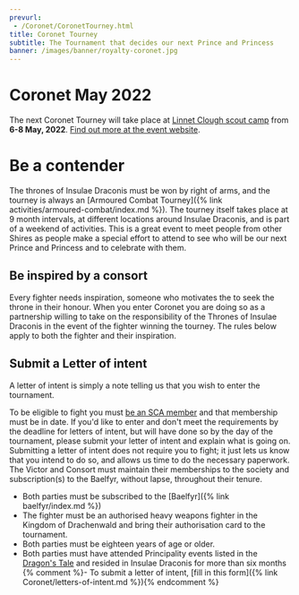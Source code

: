 ```yaml
---
prevurl:
 - /Coronet/CoronetTourney.html
title: Coronet Tourney
subtitle: The Tournament that decides our next Prince and Princess
banner: /images/banner/royalty-coronet.jpg
---
```

# Coronet May 2022

The next Coronet Tourney will take place at [Linnet Clough scout camp](https://sites.google.com/view/idcoronet2020sca) from <b>6-8 May, 2022</b>. [Find out more at the event website](https://sites.google.com/view/idcoronet2022/home?authuser=0&fbclid=IwAR13H4MV9bVM2e7lg6vE4eW_BGD2wgbDAYYqFLXr0BT_4bsA8QM4qZZKYIU).


# Be a contender

The thrones of Insulae Draconis must be won by right of arms, and the tourney is always an [Armoured Combat Tourney]({% link activities/armoured-combat/index.md %}). The tourney itself takes place at 9 month intervals, at different locations around Insulae Draconis, and is part of a weekend of activities. This is a great event to meet people from other Shires as people make a special effort to attend to see who will be our next Prince and Princess and to celebrate with them. 

## Be inspired by a consort

Every fighter needs inspiration, someone who motivates the to seek the throne in their honour. When you enter Coronet you are doing so as a partnership willing to take on the responsibility of the Thrones of Insulae Draconis in the event of the fighter winning the tourney. The rules below apply to both the fighter and their inspiration.  

## Submit a Letter of intent

A letter of intent is simply a note telling us that you wish to enter the tournament.

To be eligible to fight you must [be an SCA member](https://membermojo.co.uk/scauk) and that membership must be in date. If you'd like to enter and don't meet the requirements by the deadline for letters of intent, but will have done so by the day of the tournament, please submit your letter of intent and explain what is going on. Submitting a letter of intent does not require you to fight; it just lets us know that you intend to do so, and allows us time to do the necessary paperwork. The Victor and Consort must maintain their memberships to the society and subscription(s) to the Baelfyr, without lapse, throughout their tenure.

- Both parties must be subscribed to the [Baelfyr]({% link baelfyr/index.md %}) 
- The fighter must be an authorised heavy weapons fighter in the Kingdom of Drachenwald and bring their authorisation card to the tournament.
- Both parties must be eighteen years of age or older.
- Both parties must have attended Principality events listed in the [Dragon's Tale](https://drachenwald.sca.org/offices/chronicler/kingdom-newsletter/) and resided in Insulae Draconis for more than six months
{% comment %}- To submit a letter of intent, [fill in this form]({% link Coronet/letters-of-intent.md %}){% endcomment %}
